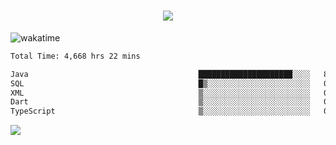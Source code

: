 <h1 align="center">
  <img src="https://readme-typing-svg.herokuapp.com/?font=Righteous&size=35&center=true&vCenter=true&width=500&height=70&duration=4000&lines=Hi!+%F0%9F%91%8B+I%27m+Ali%20Osman!;" />
</h1>


![wakatime](https://wakatime.com/share/@aliosmanoktar/3a8ffe71-6da4-4964-913b-2f09afbe53bf.svg?cache=none)
<!--START_SECTION:waka-->

```txt
Total Time: 4,668 hrs 22 mins

Java                                      █████████████████████░░░░   84.34 %
SQL                                       █▒░░░░░░░░░░░░░░░░░░░░░░░   05.81 %
XML                                       ▒░░░░░░░░░░░░░░░░░░░░░░░░   01.99 %
Dart                                      ▒░░░░░░░░░░░░░░░░░░░░░░░░   01.49 %
TypeScript                                ▒░░░░░░░░░░░░░░░░░░░░░░░░   00.80 %
```

<!--END_SECTION:waka-->

<img src="https://profile-counter.glitch.me/aliosmanoktar/count.svg" />


